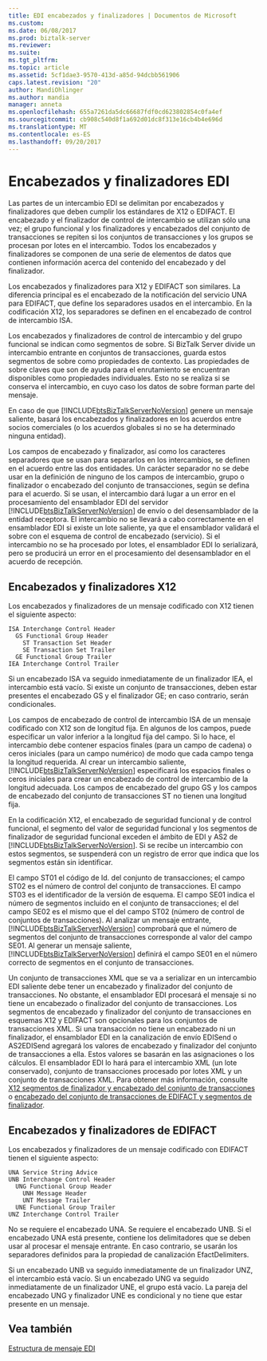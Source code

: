 ```yaml
---
title: EDI encabezados y finalizadores | Documentos de Microsoft
ms.custom: 
ms.date: 06/08/2017
ms.prod: biztalk-server
ms.reviewer: 
ms.suite: 
ms.tgt_pltfrm: 
ms.topic: article
ms.assetid: 5cf1dae3-9570-413d-a85d-94dcbb561906
caps.latest.revision: "20"
author: MandiOhlinger
ms.author: mandia
manager: anneta
ms.openlocfilehash: 655a7261da5dc66687fdf0cd623802854c0fa4ef
ms.sourcegitcommit: cb908c540d8f1a692d01dc8f313e16cb4b4e696d
ms.translationtype: MT
ms.contentlocale: es-ES
ms.lasthandoff: 09/20/2017
---
```

# <a name="edi-headers-and-trailers"></a>Encabezados y finalizadores EDI
Las partes de un intercambio EDI se delimitan por encabezados y finalizadores que deben cumplir los estándares de X12 o EDIFACT. El encabezado y el finalizador de control de intercambio se utilizan sólo una vez; el grupo funcional y los finalizadores y encabezados del conjunto de transacciones se repiten si los conjuntos de transacciones y los grupos se procesan por lotes en el intercambio. Todos los encabezados y finalizadores se componen de una serie de elementos de datos que contienen información acerca del contenido del encabezado y del finalizador.  
  
 Los encabezados y finalizadores para X12 y EDIFACT son similares. La diferencia principal es el encabezado de la notificación del servicio UNA para EDIFACT, que define los separadores usados en el intercambio. En la codificación X12, los separadores se definen en el encabezado de control de intercambio ISA.  
  
 Los encabezados y finalizadores de control de intercambio y del grupo funcional se indican como segmentos de sobre. Si BizTalk Server divide un intercambio entrante en conjuntos de transacciones, guarda estos segmentos de sobre como propiedades de contexto. Las propiedades de sobre claves que son de ayuda para el enrutamiento se encuentran disponibles como propiedades individuales. Esto no se realiza si se conserva el intercambio, en cuyo caso los datos de sobre forman parte del mensaje.  
  
 En caso de que [!INCLUDE[btsBizTalkServerNoVersion](../includes/btsbiztalkservernoversion-md.md)] genere un mensaje saliente, basará los encabezados y finalizadores en los acuerdos entre socios comerciales (o los acuerdos globales si no se ha determinado ninguna entidad).  
  
 Los campos de encabezado y finalizador, así como los caracteres separadores que se usan para separarlos en los intercambios, se definen en el acuerdo entre las dos entidades. Un carácter separador no se debe usar en la definición de ninguno de los campos de intercambio, grupo o finalizador o encabezado del conjunto de transacciones, según se defina para el acuerdo. Si se usan, el intercambio dará lugar a un error en el procesamiento del ensamblador EDI del servidor [!INCLUDE[btsBizTalkServerNoVersion](../includes/btsbiztalkservernoversion-md.md)] de envío o del desensamblador de la entidad receptora. El intercambio no se llevará a cabo correctamente en el ensamblador EDI si existe un lote saliente, ya que el ensamblador validará el sobre con el esquema de control de encabezado (servicio). Si el intercambio no se ha procesado por lotes, el ensamblador EDI lo serializará, pero se producirá un error en el procesamiento del desensamblador en el acuerdo de recepción.  
  
## <a name="x12-headers-and-trailers"></a>Encabezados y finalizadores X12  
 Los encabezados y finalizadores de un mensaje codificado con X12 tienen el siguiente aspecto:  
  
```  
ISA Interchange Control Header  
  GS Functional Group Header  
    ST Transaction Set Header  
    SE Transaction Set Trailer  
  GE Functional Group Trailer  
IEA Interchange Control Trailer  
```  
  
 Si un encabezado ISA va seguido inmediatamente de un finalizador IEA, el intercambio está vacío. Si existe un conjunto de transacciones, deben estar presentes el encabezado GS y el finalizador GE; en caso contrario, serán condicionales.  
  
 Los campos de encabezado de control de intercambio ISA de un mensaje codificado con X12 son de longitud fija. En algunos de los campos, puede especificar un valor inferior a la longitud fija del campo. Si lo hace, el intercambio debe contener espacios finales (para un campo de cadena) o ceros iniciales (para un campo numérico) de modo que cada campo tenga la longitud requerida. Al crear un intercambio saliente, [!INCLUDE[btsBizTalkServerNoVersion](../includes/btsbiztalkservernoversion-md.md)] especificará los espacios finales o ceros iniciales para crear un encabezado de control de intercambio de la longitud adecuada. Los campos de encabezado del grupo GS y los campos de encabezado del conjunto de transacciones ST no tienen una longitud fija.  
  
 En la codificación X12, el encabezado de seguridad funcional y de control funcional, el segmento del valor de seguridad funcional y los segmentos de finalizador de seguridad funcional exceden el ámbito de EDI y AS2 de [!INCLUDE[btsBizTalkServerNoVersion](../includes/btsbiztalkservernoversion-md.md)]. Si se recibe un intercambio con estos segmentos, se suspenderá con un registro de error que indica que los segmentos están sin identificar.  
  
 El campo ST01 el código de Id. del conjunto de transacciones; el campo ST02 es el número de control del conjunto de transacciones. El campo ST03 es el identificador de la versión de esquema. El campo SE01 indica el número de segmentos incluido en el conjunto de transacciones; el del campo SE02 es el mismo que el del campo ST02 (número de control de conjuntos de transacciones). Al analizar un mensaje entrante, [!INCLUDE[btsBizTalkServerNoVersion](../includes/btsbiztalkservernoversion-md.md)] comprobará que el número de segmentos del conjunto de transacciones corresponde al valor del campo SE01. Al generar un mensaje saliente, [!INCLUDE[btsBizTalkServerNoVersion](../includes/btsbiztalkservernoversion-md.md)] definirá el campo SE01 en el número correcto de segmentos en el conjunto de transacciones.  
  
 Un conjunto de transacciones XML que se va a serializar en un intercambio EDI saliente debe tener un encabezado y finalizador del conjunto de transacciones. No obstante, el ensamblador EDI procesará el mensaje si no tiene un encabezado o finalizador del conjunto de transacciones. Los segmentos de encabezado y finalizador del conjunto de transacciones en esquemas X12 y EDIFACT son opcionales para los conjuntos de transacciones XML. Si una transacción no tiene un encabezado ni un finalizador, el ensamblador EDI en la canalización de envío EDISend o AS2EDISend agregará los valores de encabezado y finalizador del conjunto de transacciones a ella. Estos valores se basarán en las asignaciones o los cálculos. El ensamblador EDI lo hará para el intercambio XML (un lote conservado), conjunto de transacciones procesado por lotes XML y un conjunto de transacciones XML. Para obtener más información, consulte [X12 segmentos de finalizador y encabezado del conjunto de transacciones](../core/how-the-edi-assembler-works.md#BKMK_X12) o [encabezado del conjunto de transacciones de EDIFACT y segmentos de finalizador](../core/how-the-edi-assembler-works.md#BKMK_EDIFACT).  
  
## <a name="edifact-headers-and-trailers"></a>Encabezados y finalizadores de EDIFACT  
 Los encabezados y finalizadores de un mensaje codificado con EDIFACT tienen el siguiente aspecto:  
  
```  
UNA Service String Advice  
UNB Interchange Control Header  
  UNG Functional Group Header  
    UNH Message Header  
    UNT Message Trailer  
  UNE Functional Group Trailer  
UNZ Interchange Control Trailer  
```  
  
 No se requiere el encabezado UNA. Se requiere el encabezado UNB. Si el encabezado UNA está presente, contiene los delimitadores que se deben usar al procesar el mensaje entrante. En caso contrario, se usarán los separadores definidos para la propiedad de canalización EfactDelimiters.  
  
 Si un encabezado UNB va seguido inmediatamente de un finalizador UNZ, el intercambio está vacío. Si un encabezado UNG va seguido inmediatamente de un finalizador UNE, el grupo está vacío. La pareja del encabezado UNG y finalizador UNE es condicional y no tiene que estar presente en un mensaje.  
  
## <a name="see-also"></a>Vea también  
 [Estructura de mensaje EDI](../core/edi-message-structure.md)
